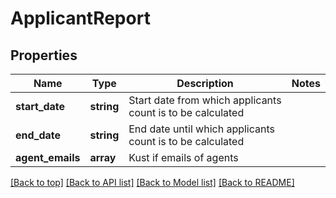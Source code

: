 # ApplicantReport

## Properties
Name         | Type          | Description   | Notes
------------ | ------------- | ------------- | -------------
**start_date** | **string** | Start date from which applicants count is to be calculated |
**end_date** | **string** | End date until which applicants count is to be calculated |
**agent_emails** | **array** | Kust if emails of agents |

[[Back to top]](#) [[Back to API list]](../../README.md#documentation-for-apis) [[Back to Model list]](../../README.md#documentation-for-models) [[Back to README]](../../README.md)
